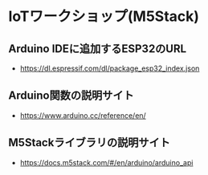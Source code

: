 # IoTワークショップ(M5Stack)

## Arduino IDEに追加するESP32のURL

* https://dl.espressif.com/dl/package_esp32_index.json

## Arduino関数の説明サイト

* https://www.arduino.cc/reference/en/

## M5Stackライブラリの説明サイト

* https://docs.m5stack.com/#/en/arduino/arduino_api
